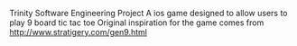Trinity Software Engineering Project
A ios game designed to allow users to play 9 board tic tac toe
Original inspiration for the game comes from http://www.stratigery.com/gen9.html
